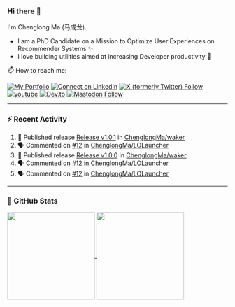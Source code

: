 ### Hi there 👋

I'm Chenglong Ma (马成龙). 

* I am a PhD Candidate on a Mission to Optimize User Experiences on Recommender Systems ✨
* I love building utilities aimed at increasing Developer productivity 💪 

📫 How to reach me:

[![My Portfolio](https://img.shields.io/badge/Visit_me_at-https://chenglongma.com-blue)](https://chenglongma.com)
[![Connect on LinkedIn](https://img.shields.io/badge/--linkedin?label=LinkedIn&logo=LinkedIn&style=social)](https://www.linkedin.com/in/machenglong/)
[![X (formerly Twitter) Follow](https://img.shields.io/twitter/follow/ChenglongM)](https://twitter.com/ChenglongM)
[![youtube](https://img.shields.io/badge/YouTube-FF0000?logo=youtube&logoColor=white)](https://youtube.com/playlist?list=PLYRpHlp-9V_E5ZLhW1hbNaVjS5Zg6b6kQ&si=ezxUR7McUbZa4clT)
[![Dev.to](https://img.shields.io/badge/dev.to-0A0A0A?logo=devdotto&logoColor=white)](https://dev.to/chenglongma)
[![Mastodon Follow](https://img.shields.io/mastodon/follow/111725051309513061)](https://mastodon.social/@chenglongma)


---

### :zap: Recent Activity

<!--START_SECTION:activity-->
1. 🚀 Published release [Release v1.0.1](https://github.com/ChenglongMa/waker/releases/tag/1.0.1) in [ChenglongMa/waker](https://github.com/ChenglongMa/waker)
2. 🗣 Commented on [#12](https://github.com/ChenglongMa/LOLauncher/issues/12#issuecomment-2264292919) in [ChenglongMa/LOLauncher](https://github.com/ChenglongMa/LOLauncher)
3. 🚀 Published release [Release v1.0.0](https://github.com/ChenglongMa/waker/releases/tag/1.0.0) in [ChenglongMa/waker](https://github.com/ChenglongMa/waker)
4. 🗣 Commented on [#12](https://github.com/ChenglongMa/LOLauncher/issues/12#issuecomment-2253686015) in [ChenglongMa/LOLauncher](https://github.com/ChenglongMa/LOLauncher)
5. 🗣 Commented on [#12](https://github.com/ChenglongMa/LOLauncher/issues/12#issuecomment-2253641489) in [ChenglongMa/LOLauncher](https://github.com/ChenglongMa/LOLauncher)
<!--END_SECTION:activity-->

---

### 🌱 GitHub Stats

<a href="https://github.com/ChenglongMa#-github-stats">
  <img height=200 align="center" src="https://github-readme-stats.vercel.app/api?username=ChenglongMa" />
</a>
<a href="https://github.com/ChenglongMa#-github-stats">
  <img height=200 align="center" src="https://github-readme-stats.vercel.app/api/top-langs?username=ChenglongMa&layout=compact&langs_count=8&card_width=320" />
</a>


<!--
**ChenglongMa/ChenglongMa** is a ✨ _special_ ✨ repository because its `README.md` (this file) appears on your GitHub profile.

Here are some ideas to get you started:

- 🔭 I’m currently working on ...
- 🌱 I’m currently learning ...
- 👯 I’m looking to collaborate on ...
- 🤔 I’m looking for help with ...
- 💬 Ask me about ...
- 📫 How to reach me: ...
- 😄 Pronouns: ...
- ⚡ Fun fact: ...

![Chenglong's GitHub stats](https://github-readme-stats.vercel.app/api?username=ChenglongMa&show_icons=true&count_private=true)

---

![Top Langs](https://github-readme-stats.vercel.app/api/top-langs/?username=ChenglongMa)

---
-->
